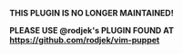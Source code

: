 **THIS PLUGIN IS NO LONGER MAINTAINED!**

**PLEASE USE @rodjek's PLUGIN FOUND AT https://github.com/rodjek/vim-puppet**
